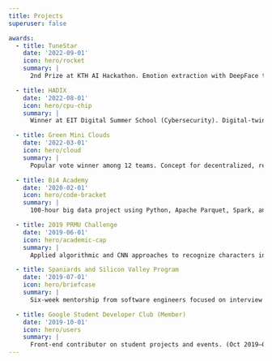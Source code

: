 ```yaml
---
title: Projects
superuser: false

awards:
  - title: TuneStar
    date: '2022-09-01'
    icon: hero/rocket
    summary: |
      2nd Prize at KTH AI Hackathon. Emotion extraction with DeepFace to recommend music aligned to user state. (Sep 2022)

  - title: HADIX
    date: '2022-08-01'
    icon: hero/cpu-chip
    summary: |
      Winner at EIT Digital Summer School (Cybersecurity). Digital-twin anomaly detection for Industry 4.0; business plan and investor pitch. (Aug 2022)

  - title: Green Mini Clouds
    date: '2022-03-01'
    icon: hero/cloud
    summary: |
      Popular vote winner among 12 teams. Concept for decentralized, renewable-powered edge computing. (Mar–Jul 2022)

  - title: Bi4 Academy
    date: '2020-02-01'
    icon: hero/code-bracket
    summary: |
      100-hour big data project using Python, Apache Parquet, Spark, and ML. (Feb–Mar 2020)

  - title: 2019 PRMU Challenge
    date: '2019-06-01'
    icon: hero/academic-cap
    summary: |
      Applied algorithmic and CNN approaches to recognize characters in historical Japanese documents. (Jun–Aug 2019)

  - title: Spaniards and Silicon Valley Program
    date: '2019-07-01'
    icon: hero/briefcase
    summary: |
      Six-week mentorship from software engineers focused on interview prep for tech companies. (Jul–Sep 2019)

  - title: Google Student Developer Club (Member)
    date: '2019-10-01'
    icon: hero/users
    summary: |
      Front-end contributor on student projects and events. (Oct 2019–Oct 2020)
---
```

